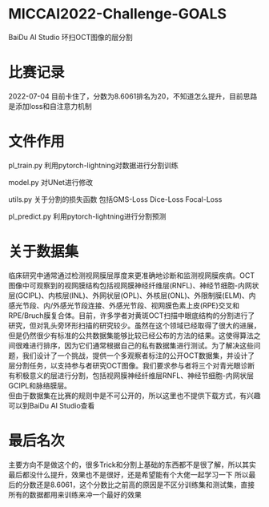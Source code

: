# MICCAI2022-Challenge-GOALS
BaiDu AI Studio 环扫OCT图像的层分割

# 比赛记录
2022-07-04 目前卡住了，分数为8.6061排名为20，不知道怎么提升，目前思路是添加loss和自注意力机制

# 文件作用
pl_train.py 利用pytorch-lightning对数据进行分割训练  

model.py 对UNet进行修改  

utils.py 关于分割的损失函数 包括GMS-Loss Dice-Loss Focal-Loss  

pl_predict.py 利用pytorch-lightning进行分割预测  

# 关于数据集
临床研究中通常通过检测视网膜层厚度来更准确地诊断和监测视网膜疾病。OCT图像中可观察到的视网膜结构包括视网膜神经纤维层(RNFL)、神经节细胞-内网状层(GCIPL)、内核层(INL)、外网状层(OPL)、外核层(ONL)、外限制膜(ELM)、内感光节段、内/外感光节段连接、外感光节段、视网膜色素上皮(RPE)交叉和RPE/Bruch膜复合体。目前，许多学者对黄斑OCT扫描中眼底结构的分割进行了研究，但对乳头旁环形扫描的研究较少。虽然在这个领域已经取得了很大的进展，但是仍然很少有标准的公共数据集能够比较已经公布的方法的结果。这使得算法之间很难进行排序，因为它们通常根据自己的私有数据集进行测试。为了解决这些问题，我们设计了一个挑战，提供一个多观察者标注的公开OCT数据集，并设计了层分割任务，以支持参与者研究OCT图像。我们要求参与者将三个对青光眼诊断有积极意义的层进行分割，包括视网膜神经纤维层RNFL、神经节细胞-内网状层GCIPL和脉络膜层。  
但由于数据集在比赛的规则中是不可公开的，所以这里也不提供下载方式，有兴趣可以到BaiDu AI Studio查看

# 最后名次
主要方向不是做这个的，很多Trick和分割上基础的东西都不是很了解，所以其实最后都没什么提升，效果也不是很好，还是希望能有个大佬一起学习一下
所以最后的分数还是8.6061，这个分数比之前高的原因是不区分训练集和测试集，直接所有的数据都用来训练来冲一个最好的效果
